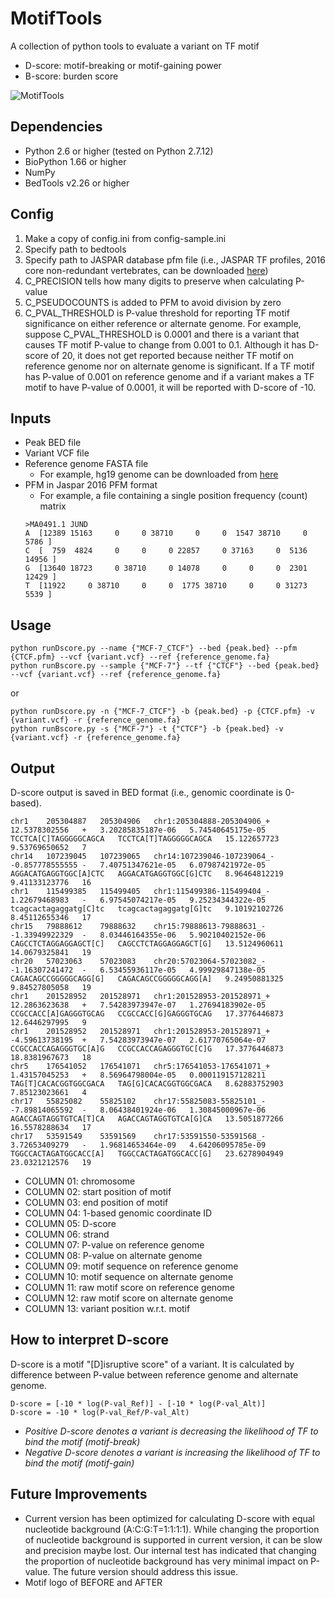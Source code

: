 # MotifTools
A collection of python tools to evaluate a variant on TF motif
* D-score: motif-breaking or motif-gaining power
* B-score: burden score

![MotifTools](https://docs.google.com/a/yale.edu/uc?authuser=1&id=0B1hrcjjDSLuXamFwakx1SHpuc28&export=download)

## Dependencies

* Python 2.6 or higher (tested on Python 2.7.12)
* BioPython 1.66 or higher
* NumPy
* BedTools v2.26 or higher

## Config

1. Make a copy of config.ini from config-sample.ini
2. Specify path to bedtools
3. Specify path to JASPAR database pfm file (i.e., JASPAR TF profiles, 2016 core non-redundant vertebrates, can be downloaded [here](http://jaspar.genereg.net/html/DOWNLOAD/JASPAR_CORE/pfm/nonredundant/pfm_vertebrates.txt))
4. C_PRECISION tells how many digits to preserve when calculating P-value
5. C_PSEUDOCOUNTS is added to PFM to avoid division by zero
6. C_PVAL_THRESHOLD is P-value threshold for reporting TF motif significance on either reference or alternate genome. For example, suppose C_PVAL_THRESHOLD is 0.0001 and there is a variant that causes TF motif P-value to change from 0.001 to 0.1. Although it has D-score of 20, it does not get reported because neither TF motif on reference genome nor on alternate genome is significant. If a TF motif has P-value of 0.001 on reference genome and if a variant makes a TF motif to have P-value of 0.0001, it will be reported with D-score of -10.

## Inputs

* Peak BED file
* Variant VCF file
* Reference genome FASTA file
  * For example, hg19 genome can be downloaded from [here](http://hgdownload.cse.ucsc.edu/goldenPath/hg19/bigZips/)  
* PFM in Jaspar 2016 PFM format
  * For example, a file containing a single position frequency (count) matrix
  ```shell
  >MA0491.1	JUND
  A  [12389 15163     0     0 38710     0     0  1547 38710     0  5786 ]
  C  [  759  4824     0     0     0 22857     0 37163     0  5136 14956 ]
  G  [13640 18723     0 38710     0 14078     0     0     0  2301 12429 ]
  T  [11922     0 38710     0     0  1775 38710     0     0 31273  5539 ]
  ```

## Usage

```shell
python runDscore.py --name {"MCF-7_CTCF"} --bed {peak.bed} --pfm {CTCF.pfm} --vcf {variant.vcf} --ref {reference_genome.fa}
python runBscore.py --sample {"MCF-7"} --tf {"CTCF"} --bed {peak.bed} --vcf {variant.vcf} --ref {reference_genome.fa}
```

or

```shell
python runDscore.py -n {"MCF-7_CTCF"} -b {peak.bed} -p {CTCF.pfm} -v {variant.vcf} -r {reference_genome.fa}
python runBscore.py -s {"MCF-7"} -t {"CTCF"} -b {peak.bed} -v {variant.vcf} -r {reference_genome.fa}
```

## Output

D-score output is saved in BED format (i.e., genomic coordinate is 0-based).

```
chr1	205304887	205304906	chr1:205304888-205304906_+	12.5378302556	+	3.20285835187e-06	5.74540645175e-05	TCCTCA[C]TAGGGGGCAGCA	TCCTCA[T]TAGGGGGCAGCA	15.122657723	9.53769650652	7
chr14	107239045	107239065	chr14:107239046-107239064_-	-0.857778555555	-	7.40751347621e-05	6.07987421972e-05	AGGACATGAGGTGGC[A]CTC	AGGACATGAGGTGGC[G]CTC	8.96464812219	9.41133123776	16
chr1	115499385	115499405	chr1:115499386-115499404_-	1.22679468983	-	6.97545074217e-05	9.25234344322e-05	tcagcactagaggatg[C]tc	tcagcactagaggatg[G]tc	9.10192102726	8.45112655346	17
chr15	79888612	79888632	chr15:79888613-79888631_-	-1.33949922329	-	8.03446164355e-06	5.90210402152e-06	CAGCCTCTAGGAGGAGCT[C]	CAGCCTCTAGGAGGAGCT[G]	13.5124960611	14.0679325841	19
chr20	57023063	57023083	chr20:57023064-57023082_-	-1.16307241472	-	6.53455936117e-05	4.99929847138e-05	CAGACAGCCGGGGGCAGG[G]	CAGACAGCCGGGGGCAGG[A]	9.24950881325	9.84527805058	19
chr1	201528952	201528971	chr1:201528953-201528971_+	12.2863623638	+	7.54283973947e-07	1.27694183902e-05	CCGCCACC[A]GAGGGTGCAG	CCGCCACC[G]GAGGGTGCAG	17.3776446873	12.6446297995	9
chr1	201528952	201528971	chr1:201528953-201528971_+	-4.59613738195	+	7.54283973947e-07	2.61770765064e-07	CCGCCACCAGAGGGTGC[A]G	CCGCCACCAGAGGGTGC[C]G	17.3776446873	18.8381967673	18
chr5	176541052	176541071	chr5:176541053-176541071_+	1.43157045253	+	8.56964798004e-05	0.000119157128211	TAG[T]CACACGGTGGCGACA	TAG[G]CACACGGTGGCGACA	8.62883752903	7.85123023661	4
chr17	55825082	55825102	chr17:55825083-55825101_-	-7.89814065592	-	8.06438401924e-06	1.30845000967e-06	AGACCAGTAGGTGTCA[T]CA	AGACCAGTAGGTGTCA[G]CA	13.5051877266	16.5578288634	17
chr17	53591549	53591569	chr17:53591550-53591568_-	3.72653409279	-	1.96814653464e-09	4.64206095785e-09	TGGCCACTAGATGGCACC[A]	TGGCCACTAGATGGCACC[G]	23.6278904949	23.0321212576	19
```

* COLUMN 01: chromosome
* COLUMN 02: start position of motif
* COLUMN 03: end position of motif
* COLUMN 04: 1-based genomic coordinate ID
* COLUMN 05: D-score
* COLUMN 06: strand
* COLUMN 07: P-value on reference genome
* COLUMN 08: P-value on alternate genome
* COLUMN 09: motif sequence on reference genome
* COLUMN 10: motif sequence on alternate genome
* COLUMN 11: raw motif score on reference genome
* COLUMN 12: raw motif score on alternate genome
* COLUMN 13: variant position w.r.t. motif

## How to interpret D-score

D-score is a motif "[D]isruptive score" of a variant. It is calculated by difference between P-value between reference genome and alternate genome.

```
D-score = [-10 * log(P-val_Ref)] - [-10 * log(P-val_Alt)]
D-score = -10 * log(P-val_Ref/P-val_Alt)
```

* *Positive D-score denotes a variant is decreasing the likelihood of TF to bind the motif (motif-break)*
* *Negative D-score denotes a variant is increasing the likelihood of TF to bind the motif (motif-gain)*


## Future Improvements

* Current version has been optimized for calculating D-score with equal nucleotide background (A:C:G:T=1:1:1:1). While changing the proportion of nucleotide background is supported in current version, it can be slow and precision maybe lost. Our internal test has indicated that changing the proportion of nucleotide background has very minimal impact on P-value. The future version should address this issue.
* Motif logo of BEFORE and AFTER
